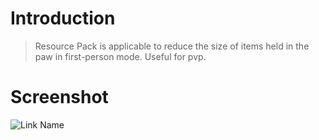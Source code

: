 # Introduction

> Resource Pack is applicable to reduce the size of items held in the paw in first-person mode. Useful for pvp. 

# Screenshot

![Link Name](https://i.imgur.com/6dC3dbV.png)

